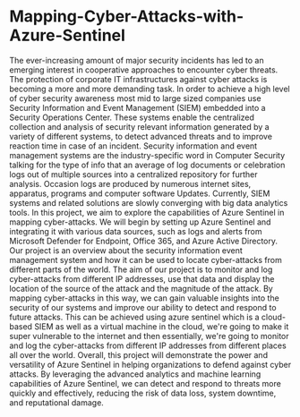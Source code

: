 # Mapping-Cyber-Attacks-with-Azure-Sentinel

The ever-increasing amount of major security incidents has led to an emerging interest in cooperative approaches to encounter cyber threats. The protection of corporate IT infrastructures against cyber attacks is becoming a more and more demanding task.
In order to achieve a high level of cyber security awareness most mid to large sized companies use Security Information and Event Management (SIEM) embedded into a Security Operations Center. These systems enable the centralized collection and analysis of security relevant information generated by a variety of different systems, to detect advanced threats and to improve reaction time in case of an incident.
Security information and event management systems are the industry-specific word in Computer Security talking for the type of info that an average of log documents or celebration logs out of multiple sources into a centralized repository for further analysis. Occasion logs are produced by numerous internet sites, apparatus, programs and computer software Updates.
Currently, SIEM systems and related solutions are slowly converging with big data analytics tools.
In this project, we aim to explore the capabilities of Azure Sentinel in mapping cyber-attacks. We will begin by setting up Azure Sentinel and integrating it with various data sources, such as logs and alerts from Microsoft Defender for Endpoint, Office 365, and Azure Active Directory. Our project is an overview about the security information event management system and how it can be used to locate cyber-attacks from different parts of the world. The aim of our project is to monitor and log cyber-attacks from different IP addresses, use that data and display the location of the source of the attack and the magnitude of the attack. By mapping cyber-attacks in this way, we can gain valuable insights into the security of our systems and improve our ability to detect and respond to future attacks. This can be achieved using azure sentinel which is a cloud-based SIEM as well as a virtual machine in the cloud, we're going to make it super vulnerable to the internet and then essentially, we're going to monitor and log the cyber-attacks from different IP addresses from different places all over the world.
Overall, this project will demonstrate the power and versatility of Azure Sentinel in helping organizations to defend against cyber attacks. By leveraging the advanced analytics and machine learning capabilities of Azure Sentinel, we can detect and respond to threats more quickly and effectively, reducing the risk of data loss, system downtime, and reputational damage.

